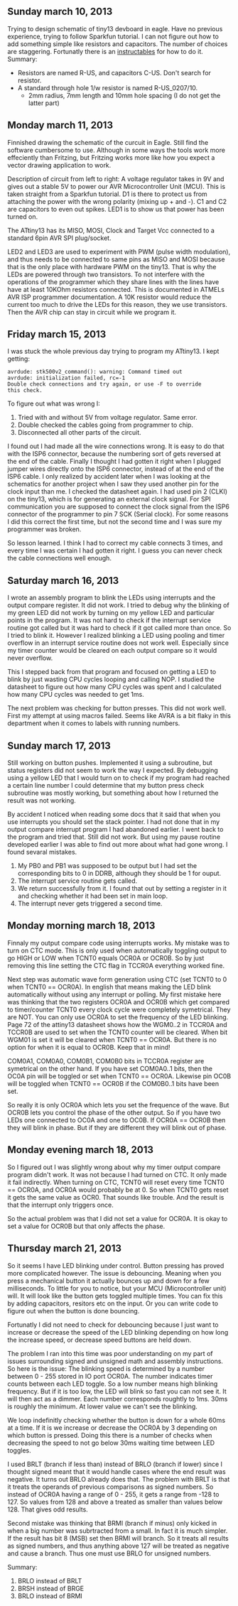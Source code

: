 Sunday march 10, 2013
---------------------
Trying to design schematic of tiny13 devboard in eagle. Have no previous experience, trying to follow Sparkfun tutorial. I can not figure out how to add something simple like resistors and capacitors. The number of choices are staggering. Fortunatly there is an [instructables][resitorhowto] for how to do it. Summary:

* Resistors are named R-US, and capacitors C-US. Don't search for resistor.
* A standard through hole 1/w resistor is named R-US_0207/10.
	* 2mm radius, 7mm length and 10mm  hole spacing (I do not get the latter part)

Monday march 11, 2013
---------------------
Finnished drawing the schematic of the curcuit in Eagle. Still find the software cumbersome to use. Although in some ways the tools work more effeciently than Fritzing, but Fritzing works more like how you expect a vector drawing application to work.

Description of circuit from left to right: A voltage regulator takes in 9V and gives out a stable 5V to power our AVR Microcontroller Unit (MCU). This is taken straight from a Sparkfun tutorial. D1 is there to protect us from attaching the power with the wrong polarity (mixing up + and -). C1 and C2 are capacitors to even out spikes. LED1 is to show us that power has been turned on.

The ATtiny13 has its MISO, MOSI, Clock and Target Vcc connected to a standard 6pin AVR SPI plug/socket. 

LED2 and LED3 are used to experiment with PWM (pulse width modulation), and thus needs to be connected to same pins as MISO and MOSI because that is the only place with hardware PWM on the tiny13. That is why the LEDs are powered through two transistors. To not interfere with the operations of the programmer which they share lines with the lines have have at least 10KOhm resistors connected. This is documented in ATMELs AVR ISP programmer documentation. A 10K resistor would reduce the current too much to drive the LEDs for this reason, they we use transistors. Then the AVR chip can stay in circuit while we program it.

Friday march 15, 2013
---------------------
I was stuck the whole previous day trying to program my ATtiny13. I kept getting:

	avrdude: stk500v2_command(): warning: Command timed out
	avrdude: initialization failed, rc=-1
	Double check connections and try again, or use -F to override
	this check.

To figure out what was wrong I:

1. Tried with and without 5V from voltage regulator. Same error.
2. Double checked the cables going from programmer to chip.
3. Disconnected all other parts of the circuit.

I found out I had made all the wire connections wrong. It is easy to do that with the ISP6 connector, because the numbering sort of gets reversed at the end of the cable. Finally I thought I had gotten it right when I plugged jumper wires directly onto the ISP6 connector, instead of at the end of the ISP6 cable. I only realized by accident later when I was looking at the schematics for another project when I saw they used another pin for the clock input than me. I checked the datasheet again. I had used pin 2 (CLKI) on the tiny13, which is for generating an external clock signal. For SPI communication you are supposed to connect the clock signal from the ISP6 connector of the programmer to pin 7 SCK (Serial clock). For some reasons I did this correct the first time, but not the second time and I was sure my programmer was broken.

So lesson learned. I think I had to correct my cable connects 3 times, and every time I was certain I had gotten it right. I guess you can never check the cable connections well enough.

Saturday march 16, 2013
-----------------------
I wrote an assembly program to blink the LEDs using interrupts and the output  compare register. It did not work. I tried to debug why the blinking of my green LED did not work by turning on my yellow LED and particular points in the program. It was not hard to check if the interrupt service routine got called but it was hard to check if it got called more than once. So I tried to blink it. However I realized blinking a LED using pooling and timer overflow in an interrupt service routine does not work well. Especially since my timer counter would be cleared on each output compare so it would never overflow.

This I stepped back from that program and focused on getting a LED to blink by just wasting CPU cycles looping and calling NOP. I studied the datasheet to figure out how many CPU cycles was spent and I calculated how many CPU cycles was needed to get 1ms.

The next problem was checking for button presses. This did not work well. First my attempt at using macros failed. Seems like AVRA is a bit flaky in this department when it comes to labels with running numbers.

Sunday march 17, 2013
---------------------
Still working on button pushes. Implemented it using a subroutine, but status registers did not seem to work the way I expected. By debugging using a yellow LED that I would turn on to check if my program had reached a certain line number I could determine that my button press check subroutine was mostly working, but something about how I returned the result was not working.

By accident I noticed when reading some docs that it said that when you use interrupts you should set the stack pointer. I had not done that in my output compare interrupt program I had abandoned earlier. I went back to the program and tried that. Still did not work. But using my pause routine developed earlier I was able to find out more about what had gone wrong. I found sevaral mistakes.

1. My PB0 and PB1 was supposed to be output but I had set the corresponding bits to 0 in DDRB, although they should be 1 for ouput.
2. The interrupt service routine gets called.
3. We return successfully from it. I found that out by setting a register in it and checking whether it had been set in main loop.
4. The interrupt never gets triggered a second time. 

Monday morning march 18, 2013
-----------------------------
Finnaly my output compare code using interrupts works. My mistake was to turn on CTC mode. This is only used when automatically toggling output to go HIGH or LOW when TCNT0 equals OCR0A or OCR0B. So by just removing this line setting the CTC flag in TCCR0A everything worked fine.

Next step was automatic wave form generation using CTC (set TCNT0 to 0 when TCNT0 == OCR0A). In english that means making the LED blink automatically without using any interrupt or polling. My first mistake here was thinking that the two registers OCR0A and OCR0B which get compared to timer/counter TCNT0 every clock cycle were completely symetrical. They are NOT. You can only use OCR0A to set the frequency of the LED blinking. Page 72 of the attiny13 datasheet shows how the WGM0..2 in TCCR0A and TCCR0B are used to set when the TCNT0 counter will be cleared. When bit WGM01 is set it will be cleared when TCNT0 == OCR0A. But there is no option for when it is equal to OCR0B. Keep that in mind!

COM0A1, COM0A0, COM0B1, COM0B0 bits in TCCR0A register are symetrical on the other hand. If you have set COM0A0..1 bits, then the OC0A pin will be toggled or set when TCNT0 == OCR0A. Likewise pin OC0B will be toggled when TCNT0 == OCR0B if the COM0B0..1 bits have been set.

So really it is only OCR0A which lets you set the frequence of the wave. But OCR0B lets you control the phase of the other output. So if you have two LEDs one connected to OC0A and one to OC0B. If OCR0A == OCR0B then they will blink in phase. But if they are different they will blink out of phase.

Monday evening march 18, 2013
-----------------------------
So I figured out I was slightly wrong about why my timer output compare program didn't work. It was not because I had turned on CTC. It only made it fail indirectly. When turning on CTC, TCNT0 will reset every time TCNT0 == OCR0A, and OCR0A would probably be at 0. So when TCNT0 gets reset it gets the same value as OCR0. That sounds like trouble. And the result is that the interrupt only triggers once.

So the actual problem was that I did not set a value for OCR0A. It is okay to set a value for OCR0B but that only affects the phase.

Thursday march 21, 2013
-----------------------
So it seems I have LED blinking under control. Button pressing has proved more complicated however. The issue is debouncing. Meaning when you press a mechanical button it actually bounces up and down for a few milliseconds. To little for you to notice, but your MCU (Microcontroller unit) will. It will look like the button gets toggled multiple times. You can fix this by adding capacitors, resitors etc on the input. Or you can write code to figure out when the button is done bouncing.

Fortunatly I did not need to check for debouncing because I just want to increase or decrease the speed of the LED blinking depending on how long the increase speed, or decrease speed buttons are held down.

The problem I ran into this time was poor understanding on my part of issues surrounding signed and unsigned math and assembly instructions. So here is the issue: The blinking speed is determined by a number between 0 - 255 stored in IO port OCR0A. The number indicates timer counts between each LED toggle. So a low number means high blinking frequency. But if it is too low, the LED will blink so fast you can not see it. It will then act as a dimmer. Each number corresponds roughtly to 1ms. 30ms is roughly the minimum. At lower value we can't see the blinking.

We loop indefinitly checking whether the button is down for a whole 60ms at a time. If it is we increase or decrease the OCR0A by 3 depending on which button is pressed. Doing this there is a number of checks when decreasing the speed to not go below 30ms waiting time between LED toggles.

I used BRLT (branch if less than) instead of BRLO (branch if lower) since I thought signed meant that it would handle cases where the end result was negative. It turns out BRLO already does that. The problem with BRLT is that it treats the operands of previous comparisons as signed numbers. So instead of OCR0A having a range of 0 - 255, it gets a range from -128 to 127. So values from 128 and above a treated as smaller than values below 128. That gives odd results.

Second mistake was thinking that BRMI (branch if minus) only kicked in when a big number was subrtracted from a small. In fact it is much simpler. If the result has bit 8 (MSB) set then BRMI will branch. So it treats all results as signed numbers, and thus anything above 127 will be treated as negative and cause a branch. Thus one must use BRLO for unsigned numbers.

Summary:

1. BRLO instead of BRLT
2. BRSH instead of BRGE
3. BRLO instead of BRMI 

[resitorhowto]: http://www.instructables.com/id/Draw-Electronic-Schematics-with-CadSoft-EAGLE/step5/Add-resistors/
